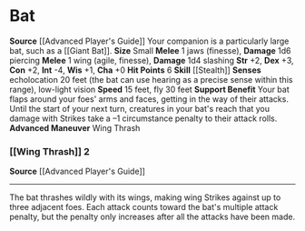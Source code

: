 ﻿---
burrow_speed: null
charisma: '+0'
climb_speed: null
constitution: '+2'
dexterity: '+3'
element: null
fly_speed: '30'
hp: '6'
id: '18'
intelligence: '-4'
land_speed: '15'
max_speed: '30'
name: Bat
rarity: Common
sense:
- echolocation 20 feet (the bat can use hearing as a precise sense within this range)
- low-light vision
size: Small
skill:
- '[[DATABASE/skill/Stealth|Stealth]]'
source: '[[DATABASE/source/Advanced Player''s Guide|Advanced Player''s Guide]]'
speed:
- 15 feet
- fly 30 feet
strength: '+2'
strength_req: '2'
swim_speed: null
trait: null
type: Animal Companion
wisdom: '+1'

---
# Bat

**Source** [[Advanced Player's Guide]] 
Your companion is a particularly large bat, such as a [[Giant Bat]].
**Size** Small
**Melee** <span class="action-icon">1</span> jaws (finesse), **Damage** 1d6 piercing
**Melee** <span class="action-icon">1</span> wing (agile, finesse), **Damage** 1d4 slashing
**Str** +2, **Dex** +3, **Con** +2, **Int** -4, **Wis** +1, **Cha** +0
**Hit Points** 6
**Skill** [[Stealth]] 
**Senses** echolocation 20 feet (the bat can use hearing as a precise sense within this range), low-light vision
**Speed** 15 feet, fly 30 feet
**Support Benefit** Your bat flaps around your foes' arms and faces, getting in the way of their attacks. Until the start of your next turn, creatures in your bat's reach that you damage with Strikes take a –1 circumstance penalty to their attack rolls.
**Advanced Maneuver** Wing Thrash

### [[Wing Thrash]] <span class="action-icon">2</span>

**Source** [[Advanced Player's Guide]]

---
The bat thrashes wildly with its wings, making wing Strikes against up to three adjacent foes. Each attack counts toward the bat's multiple attack penalty, but the penalty only increases after all the attacks have been made.
